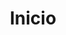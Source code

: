 ---
# Feel free to add content and custom Front Matter to this file.
# To modify the layout, see https://jekyllrb.com/docs/themes/#overriding-theme-defaults

layout: home
title: Inicio

teaser: Colaborar con informaci&oacute;n y redes de cooperaci&oacute;n, para la preservaci&oacute;n del ambiente, el desarrollo sostenible y el bienestar social&#58;
teaser_data1: Colaborar en el desarrollo y ejecuci&oacute;n de proyectos de pertinencia ambiental y social.
teaser_data2: Difundir proyectos de salud ambiental.
teaser_data3: Desarrollar repositorios de informaci&oacute;n verificable.

services_text: Nuestros servicios buscan promover la preservaci&oacute;n del ambiente, el desarrollo sostenible y el bienestar social.

services_1_name: Gobierno y empresas
services_1_icon: briefcase
services_1_content: Ofrecemos servicios con cargo a organizaciones gubernamentales y empresas; manejo y verificaci&oacute;n de informaci&oacute;n. Los fondos obtenidos se destinan a proyectos de Nodo Ambiental.

services_2_name: Cooperaci&oacute;n
services_2_icon: users
services_2_content: Convocamos a la cooperaci&oacute;n con profesionales de todas las &aacute;reas. Promovemos programas de voluntariado para desarrollar proyectos y aprender mutuamente.

services_3_name: Organizaciones y escuelas
services_3_icon: book-open
services_3_content: Para organizaciones no gubernamentales y escuelas, ofrecemos ayuda gratuita, informaci&oacute;n, difusi&oacute;n, desarrollo de proyectos y portal de Internet.


projects_text: Texto de los proyectos.

projects_1_name: Pilas usadas
projects_1_teaser: .
projects_1_icon: battery-quarter
projects_1_content: Las pilas son &uacute;tiles en muchas situaciones. Sin embargo, su fabricaci&oacute;n implica el uso de materiales contaminantes. De manera invisible, estos materiales contaminantes terminan en la tierra y el agua, cuando no son tratados adecuadamente. Impactan negativamente en la salud ambiental y humana. El manejo de desechos y la b&uacute;squeda de alternativas son vitales para reducir la contaminaci&oacute;n ambiental y mejorar el bienestar social.
projects_1_target_1: Ayudar a reducir la acumulación de materiales contaminantes y su impacto sobre la salud humana y ambiental.
projects_1_target_2: Acopiar desechos y cooperar con plantas de tratamiento.
projects_1_target_3: Difundir informaci&oacute;n sobre manejo de desechos y desarrollo de fuentes de energ&iacute;a alternativas.

projects_2_name: Salud, Seguridad e Inocuidad Alimentaria
projects_2_teaser: .
projects_2_icon: medkit
projects_2_content: Los venenos se fabrican en general para controlar plagas u organismos que reducen la producci&oacute;n agr&iacute;cola. Sin embargo, la mayor&iacute;a de estos venenos tienen impactos negativos, persistentes y muy dif&iacute;ciles de erradicar. Excepto en condiciones de exclusi&oacute;n (islas o zonas rodeadas de barreras geogr&aacute;ficas), es casi imposible la erradicaci&oacute;n de plagas. Esta situaci&oacute;n ha llevado al uso masivo de venenos, con dos consecuencias indeseables; generan resistencia en las plagas, e incorporan sustancias venenosas en nuestro cuerpo y en el ambiente a trav&eacute;s de alimentos y desechos.

projects_2_target_1: Difundir información sobre salud, seguridad e inocuidad alimentaria.
projects_2_target_2: Ayudar a reducir el uso de venenos y su impacto sobre la salud humana y ambiental.
projects_2_target_3: Colaborar con proyectos de seguridad alimentaria y emprendimientos de producción orgánica y agroecológica de alimentos.

projects_3_name: Huella viva
projects_3_teaser: .
projects_3_icon: paw
projects_3_content: La fauna silvestre ayuda en el mantenimiento de la salud del ambiente, mediante la regulaci&oacute;n de plagas, la dispersi&oacute;n de semillas de especies de plantas &uacute;tiles, los ciclos de nutrientes que mantienen la salud del suelo, entre otras funciones que ayudan a mantener recursos naturales que utilizamos. Sin embargo, actualmente la mortalidad de fauna silvestre por tr&aacute;fico vehicular es un problema para la conservaci&oacute;n de la fauna y en consecuencia, de los recursos &uacute;tiles.
projects_3_target_1: Reducir la mortalidad de fauna silvestre en rutas y caminos.
projects_3_target_2: Difundir informaci&oacute;n sobre las funciones de la fauna silvestre que mantienen recursos &uacute;tiles para el hombre.


team_text: Nodo Ambiental se forma como un equipo multidisciplinario

team_1_image: mariano.png
team_1_name: Mariano Ordano
team_1_brief: Bi&oacute;logo, Doctor en Ciencias en Ecolog&iacute;a y Manejo de Recursos Naturales.

team_2_image: cecilia.jpg
team_2_name: Cecilia Ordano
team_2_brief: Licenciada en Historia, Especialista en Recursos Humanos.

team_3_image: laura.png
team_3_name: Laura Gonz&aacute;lez
team_3_brief: Licenciada en Antropolog&iacute;a Social, Artista Pl&aacute;stica.

team_4_image: facundo.jpg
team_4_name: Facundo Bernacki
team_4_brief: Licenciado en Ciencias Biol&oacute;gicas.

team_5_image: renzo.jpg
team_5_name: Renzo Bernacki
team_5_brief: Licenciado en Ciencias Biol&oacute;gicas.

team_6_image: passiflora.jpg
team_6_name: Carmen Reguil&oacute;n
team_6_brief: No encontre su texto despues le cambias.

team_7_image: passiflora.jpg
team_7_name: Agata Ordano
team_7_brief: Dise&ntilde;adora, desarrolladora e investigadora independiente.
---